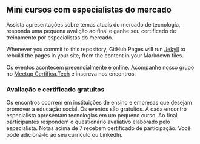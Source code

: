 ## Mini cursos com especialistas do mercado

Assista apresentações sobre temas atuais do mercado de tecnologia, responda uma pequena avalição ao final e ganhe seu certificado de treinamento por especialistas do mercado.

Whenever you commit to this repository, GitHub Pages will run [Jekyll](https://jekyllrb.com/) to rebuild the pages in your site, from the content in your Markdown files.

Os eventos acontecem presencialmente e online. Acompanhe nosso grupo no [Meetup Certifica.Tech](https://www.meetup.com/pt-BR/certificatech/) e inscreva nos encontros.

### Avaliação e certificado gratuitos

Os encontros ocorrem em instituições de ensino e empresas que desejam promover a educação social. Os eventos são gratuitos. A cada encontro especialista apresentam tecnologias em um pequeno curso. Ao final, participantes respondem o questionário avaliativo elaborado pelo especialista. Notas acima de 7 recebem certificado de participação. Você pode adicioná-lo ao seu currículo ou LinkedIn.
